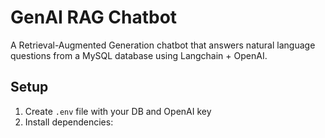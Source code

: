 # GenAI RAG Chatbot

A Retrieval-Augmented Generation chatbot that answers natural language questions from a MySQL database using Langchain + OpenAI.

## Setup

1. Create `.env` file with your DB and OpenAI key
2. Install dependencies:
```bash

